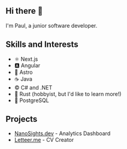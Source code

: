 ## Hi there 👋

I'm Paul, a junior software developer.

## Skills and Interests
- ⚛️ Next.js
- 🅰️ Angular
- 🚀 Astro
- ☕ Java
- ©️ C# and .NET
- 🦀 Rust (hobbyist, but I'd like to learn more!)
- 🐘 PostgreSQL

## Projects
- [NanoSights.dev](https://www.nanosights.dev) - Analytics Dashboard
- [Letteer.me](https://www.letteer.me) - CV Creator
